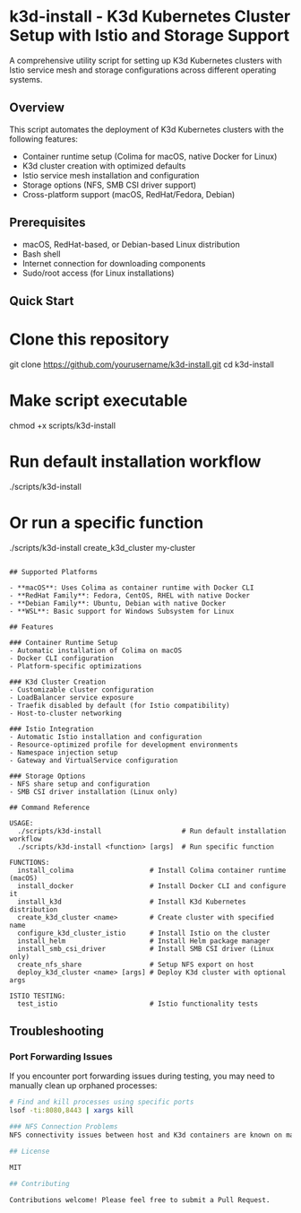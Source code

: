 # k3d-install - K3d Kubernetes Cluster Setup with Istio and Storage Support

A comprehensive utility script for setting up K3d Kubernetes clusters with Istio service mesh and storage configurations across different operating systems.

## Overview

This script automates the deployment of K3d Kubernetes clusters with the following features:
- Container runtime setup (Colima for macOS, native Docker for Linux)
- K3d cluster creation with optimized defaults
- Istio service mesh installation and configuration
- Storage options (NFS, SMB CSI driver support)
- Cross-platform support (macOS, RedHat/Fedora, Debian)

## Prerequisites

- macOS, RedHat-based, or Debian-based Linux distribution
- Bash shell
- Internet connection for downloading components
- Sudo/root access (for Linux installations)

## Quick Start

# Clone this repository
git clone https://github.com/yourusername/k3d-install.git
cd k3d-install

# Make script executable
chmod +x scripts/k3d-install

# Run default installation workflow
./scripts/k3d-install

# Or run a specific function
./scripts/k3d-install create_k3d_cluster my-cluster
```

## Supported Platforms

- **macOS**: Uses Colima as container runtime with Docker CLI
- **RedHat Family**: Fedora, CentOS, RHEL with native Docker
- **Debian Family**: Ubuntu, Debian with native Docker
- **WSL**: Basic support for Windows Subsystem for Linux

## Features

### Container Runtime Setup
- Automatic installation of Colima on macOS
- Docker CLI configuration
- Platform-specific optimizations

### K3d Cluster Creation
- Customizable cluster configuration
- LoadBalancer service exposure
- Traefik disabled by default (for Istio compatibility)
- Host-to-cluster networking

### Istio Integration
- Automatic Istio installation and configuration
- Resource-optimized profile for development environments
- Namespace injection setup
- Gateway and VirtualService configuration

### Storage Options
- NFS share setup and configuration
- SMB CSI driver installation (Linux only)

## Command Reference

USAGE:
  ./scripts/k3d-install                    # Run default installation workflow
  ./scripts/k3d-install <function> [args]  # Run specific function

FUNCTIONS:
  install_colima                   # Install Colima container runtime (macOS)
  install_docker                   # Install Docker CLI and configure it
  install_k3d                      # Install K3d Kubernetes distribution
  create_k3d_cluster <name>        # Create cluster with specified name
  configure_k3d_cluster_istio      # Install Istio on the cluster
  install_helm                     # Install Helm package manager
  install_smb_csi_driver           # Install SMB CSI driver (Linux only)
  create_nfs_share                 # Setup NFS export on host
  deploy_k3d_cluster <name> [args] # Deploy K3d cluster with optional args

ISTIO TESTING:
  test_istio                       # Istio functionality tests
```
## Troubleshooting

### Port Forwarding Issues
If you encounter port forwarding issues during testing, you may need to manually clean up orphaned processes:
```bash
# Find and kill processes using specific ports
lsof -ti:8080,8443 | xargs kill

### NFS Connection Problems
NFS connectivity issues between host and K3d containers are known on macOS. The script includes diagnostic functions to help troubleshoot.

## License

MIT

## Contributing

Contributions welcome! Please feel free to submit a Pull Request.
